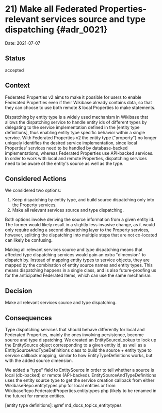 # 21) Make all Federated Properties-relevant services source and type dispatching {#adr_0021}

Date: 2021-07-07

## Status

accepted

## Context

Federated Properties v2 aims to make it possible for users to enable Federated Properties even if their Wikibase already contains data, so that they can choose to use both remote & local Properties to make statements.

Dispatching by entity type is a widely used mechanism in Wikibase that allows the dispatching service to handle entity ids of different types by delegating to the service implementation defined in the [entity type definitions], thus enabling entity type specific behavior within a single service. With Federated Properties v2 the entity type ("property") no longer uniquely identifies the desired service implementation, since local Properties' services need to be handled by database-backed implementations, whereas Federated Properties use API-backed services. In order to work with local and remote Properties, dispatching services need to be aware of the entity's source as well as the type.

## Considered Actions

We considered two options:

1. Keep dispatching by entity type, and build source dispatching only into the Property services.
2. Make all relevant services source and type dispatching.

Both options involve deriving the source information from a given entity id. The former would likely result in a slightly less invasive change, as it would only require adding a second dispatching layer to the Property services, however, splitting the dispatching into multiple steps that are not co-located can likely be confusing.

Making all relevant services source and type dispatching means that affected type dispatching services would gain an extra "dimension" to dispatch by. Instead of mapping entity types to service objects, they are mapped by the combination of entity source names and entity types. This means dispatching happens in a single class, and is also future-proofing us for the anticipated Federated Items, which can use the same mechanism.

## Decision

Make all relevant services source and type dispatching.

## Consequences

Type dispatching services that should behave differently for local and Federated Properties, mainly the ones involving persistence, become source and type dispatching. We created an EntitySourceLookup to look up the EntitySource object corresponding to a given entity id, as well as a EntitySourceAndTypeDefinitions class to build the source + entity type to service callback mapping, similar to how EntityTypeDefinitions works, but with the added source dimension.

We added a "type" field to EntitySource in order to tell whether a source is local (db-backed) or remote (API-backed). EntitySourceAndTypeDefinitions uses the entity source type to get the service creation callback from either WikibaseRepo.entitytypes.php for local entities or from WikibaseRepo.FederatedProperties.entitytypes.php (likely to be renamed in the future) for remote entities.

[entity type definitions]: @ref md_docs_topics_entitytypes
